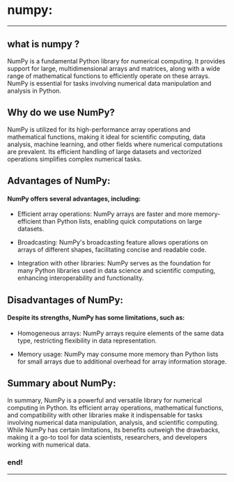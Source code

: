 # numpy:

--- 

## what is numpy ?

NumPy is a fundamental Python library for numerical computing.
It provides support for large, multidimensional arrays and matrices, along with a wide range of mathematical
functions to efficiently operate on these arrays. NumPy is essential for tasks involving numerical data manipulation
and analysis in Python.


## Why do we use NumPy?

NumPy is utilized for its high-performance array operations and mathematical functions,
making it ideal for scientific computing, data analysis, machine learning, and other fields where numerical
computations are prevalent. Its efficient handling of large datasets and vectorized operations simplifies complex
numerical tasks.


## Advantages of NumPy:
    
#### NumPy offers several advantages, including:

- Efficient array operations: NumPy arrays are faster and more memory-efficient than Python lists, enabling quick
computations on large datasets.


- Broadcasting: NumPy's broadcasting feature allows operations on arrays of different shapes, facilitating concise
and readable code.


- Integration with other libraries: NumPy serves as the foundation for many Python libraries used in data science
and scientific computing, enhancing interoperability and functionality.


## Disadvantages of NumPy:
   
#### Despite its strengths, NumPy has some limitations, such as:
    
- Homogeneous arrays: NumPy arrays require elements of the same data type, restricting flexibility in data 
representation.


- Memory usage: NumPy may consume more memory than Python lists for small arrays due to additional overhead for array 
information storage.

    
## Summary about NumPy:
    
In summary, NumPy is a powerful and versatile library for numerical computing in Python. Its efficient array operations,
mathematical functions, and compatibility with other libraries make it indispensable for tasks involving numerical data
manipulation, analysis, and scientific computing. While NumPy has certain limitations, its benefits outweigh the
drawbacks, making it a go-to tool for data scientists, researchers, and developers working with numerical data.


### end!

---